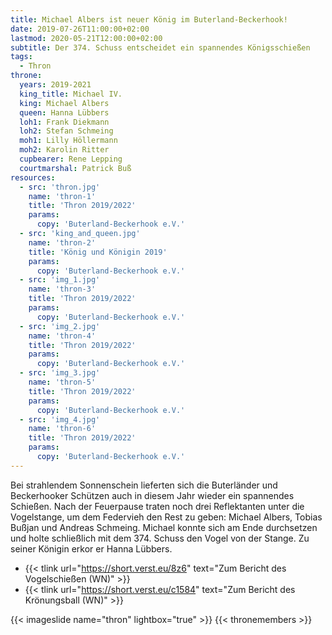 ```yaml
---
title: Michael Albers ist neuer König im Buterland-Beckerhook!
date: 2019-07-26T11:00:00+02:00
lastmod: 2020-05-21T12:00:00+02:00
subtitle: Der 374. Schuss entscheidet ein spannendes Königsschießen 
tags:
  - Thron
throne:
  years: 2019-2021
  king_title: Michael IV.
  king: Michael Albers
  queen: Hanna Lübbers
  loh1: Frank Diekmann
  loh2: Stefan Schmeing
  moh1: Lilly Höllermann
  moh2: Karolin Ritter
  cupbearer: Rene Lepping
  courtmarshal: Patrick Buß
resources:
  - src: 'thron.jpg'
    name: 'thron-1'
    title: 'Thron 2019/2022'
    params:
      copy: 'Buterland-Beckerhook e.V.'
  - src: 'king_and_queen.jpg'
    name: 'thron-2'
    title: 'König und Königin 2019'
    params:
      copy: 'Buterland-Beckerhook e.V.' 
  - src: 'img_1.jpg'
    name: 'thron-3'
    title: 'Thron 2019/2022'
    params:
      copy: 'Buterland-Beckerhook e.V.' 
  - src: 'img_2.jpg'
    name: 'thron-4'
    title: 'Thron 2019/2022'
    params:
      copy: 'Buterland-Beckerhook e.V.' 
  - src: 'img_3.jpg'
    name: 'thron-5'
    title: 'Thron 2019/2022'
    params:
      copy: 'Buterland-Beckerhook e.V.' 
  - src: 'img_4.jpg'
    name: 'thron-6'
    title: 'Thron 2019/2022'
    params:
      copy: 'Buterland-Beckerhook e.V.' 
---
```


Bei strahlendem Sonnenschein lieferten sich die Buterländer und Beckerhooker Schützen auch in diesem Jahr wieder 
ein spannendes Schießen. <!--more--> Nach der Feuerpause traten noch drei Reflektanten unter die Vogelstange, um dem Federvieh
den Rest zu geben: Michael Albers, Tobias Bußjan und Andreas Schmeing. Michael konnte sich am Ende durchsetzen und holte
schließlich mit dem 374. Schuss den Vogel von der Stange. Zu seiner Königin erkor er Hanna Lübbers.<!--more-->

* {{< tlink url="https://short.verst.eu/8z6" text="Zum Bericht des Vogelschießen (WN)" >}}  
* {{< tlink url="https://short.verst.eu/c1584" text="Zum Bericht des Krönungsball (WN)" >}}  

{{< imageslide name="thron" lightbox="true" >}}
{{< thronemembers >}}


